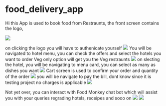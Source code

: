 # food_delivery_app

Hi this App is used to book food from Restraunts, the front screen contains the logo, 


![](FrontScreen.jpeg)

on clicking the logo you will have to authenicate yourself 
![](FrontScreenwithFingerPrint.jpeg)
You will be navigated to hotel menu, you can check the offers and select the hotels you want to order
Veg only option will get you the Veg restraunts
![](HotelScreen.jpeg)
on slecting the hotel, you will be navigating to menu card, you can select as many as dishes you want
![](MenuScreen.jpeg)
Cart screen is used to confirm your order and quantity of the order
![](CartScreen.jpeg)
you will be navigate to pay the bill, dont know since it is testing project no charges is applicable 
![](Payment.jpeg)

Not yet over, you can interact with Food Monkey chat bot which will assist you with your queries regrading hotels, receipes and sooo on
![](ChatBot1.jpeg)
![](ChatBot2.jpeg)




